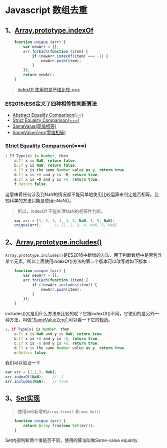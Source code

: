# Javascript 数组去重

## 1、[Array.prototype.indexOf](https://developer.mozilla.org/zh-CN/docs/Web/JavaScript/Reference/Global_Objects/Array/indexOf)

```js
    function unique (arr) {
        var newArr = [];
        arr.forEach(function (item) {
            if (newArr.indexOf(item) === -1) {
                newArr.push(item);
            }
        });
        return newArr;
    }
```

> [indexOf 使用的是严格比较 ===](http://www.ecma-international.org/ecma-262/6.0/#sec-array.prototype.indexof)

### ES2015/ES6定义了四种相等性判断算法
- [Abstract Equality Comparison(==)](http://www.ecma-international.org/ecma-262/6.0/#sec-abstract-equality-comparison)
- [Strict Equality Comparison(===)](http://www.ecma-international.org/ecma-262/6.0/#sec-strict-equality-comparison)
- [SameValue(同值相等)](http://www.ecma-international.org/ecma-262/6.0/#sec-samevalue)
- [SameValueZero(零值相等)](http://www.ecma-international.org/ecma-262/6.0/#sec-samevaluezero)

### [Strict Equality Comparison(===)](http://www.ecma-international.org/ecma-262/6.0/#sec-strict-equality-comparison) 

```js
1.If Type(x) is Number, then
    a.If x is NaN, return false.
    b.If y is NaN, return false.
    c.If x is the same Number value as y, return true.
    d.If x is +0 and y is −0, return true.
    e.If x is −0 and y is +0, return true.
    f.Return false.
```

这意味着任何涉及到NaN的情况都不能简单地使用比较运算来判定是否相等。比较科学的方法只能是使用isNaN()。

> 所以，indexOf 不能处理NaN的相等性判断。

```js
    var arr = [1, 2, 3, 4, 4, 2, NaN, 3, 5, NaN];
    unique(arr);      // [1, 2, 3, 4, NaN, 5, NaN]
```

## 2、[Array.prototype.includes()](https://developer.mozilla.org/zh-CN/docs/Web/JavaScript/Reference/Global_Objects/Array/includes)
`Array.prototype.includes()`是ES2016中新增的方法，用于判断数组中是否包含某个元素，所以上面使用indexOf()方法的第二个版本可以改写成如下版本：

```js
    function unique (arr) {
        var newArr = [];
        arr.forEach(function (item) {
            if (!newArr.includes(item)) {
                newArr.push(item);
            }
        });
    }
```

includes()又是用什么方法来比较的呢？它跟indexOf()不同，它使用的是另外一种方法，叫做["SameValueZero"](https://tc39.github.io/ecma262/2016/#sec-array.prototype.includes),可以看一下它的[规范](https://tc39.github.io/ecma262/2016/#sec-samevaluezero)。

```js
1、If Type(x) is Number, then
    a.If x is NaN and y is NaN, return true.
    b.If x is +0 and y is -0, return true.
    c.If x is -0 and y is +0, return true.
    d.If x is the same Number value as y, return true.
    e.Return false.
```

我们可以验证一下
```js
var arr = [1,2,3, NaN];
arr.indexOf(NaN);    // -1
arr.includes(NaN);   // true
```

## 3、[Set实现](http://es6.ruanyifeng.com/#docs/set-map)

> 使用es6新增的`Array.from()` 和 `new Set()` 

```js
    function unique (arr) {
        return Array.from(new Set(arr));
    }
```

Set内部判断两个值是否不同，使用的算法叫做Same-value equality